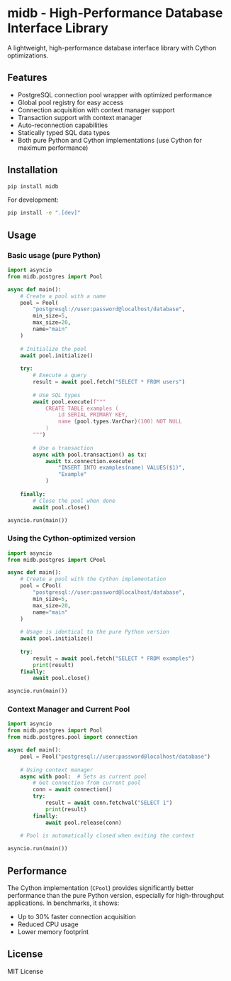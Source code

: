 # midb - High-Performance Database Interface Library

A lightweight, high-performance database interface library with Cython optimizations.

## Features

- PostgreSQL connection pool wrapper with optimized performance
- Global pool registry for easy access
- Connection acquisition with context manager support
- Transaction support with context manager
- Auto-reconnection capabilities
- Statically typed SQL data types
- Both pure Python and Cython implementations (use Cython for maximum performance)

## Installation

```bash
pip install midb
```

For development:

```bash
pip install -e ".[dev]"
```

## Usage

### Basic usage (pure Python)

```python
import asyncio
from midb.postgres import Pool

async def main():
    # Create a pool with a name
    pool = Pool(
        "postgresql://user:password@localhost/database",
        min_size=5,
        max_size=20,
        name="main"
    )
    
    # Initialize the pool
    await pool.initialize()
    
    try:
        # Execute a query
        result = await pool.fetch("SELECT * FROM users")
        
        # Use SQL types
        await pool.execute(f"""
            CREATE TABLE examples (
                id SERIAL PRIMARY KEY,
                name {pool.types.VarChar}(100) NOT NULL
            )
        """)
        
        # Use a transaction
        async with pool.transaction() as tx:
            await tx.connection.execute(
                "INSERT INTO examples(name) VALUES($1)",
                "Example"
            )
    
    finally:
        # Close the pool when done
        await pool.close()

asyncio.run(main())
```

### Using the Cython-optimized version

```python
import asyncio
from midb.postgres import CPool

async def main():
    # Create a pool with the Cython implementation
    pool = CPool(
        "postgresql://user:password@localhost/database",
        min_size=5,
        max_size=20,
        name="main"
    )
    
    # Usage is identical to the pure Python version
    await pool.initialize()
    
    try:
        result = await pool.fetch("SELECT * FROM examples")
        print(result)
    finally:
        await pool.close()

asyncio.run(main())
```

### Context Manager and Current Pool

```python
import asyncio
from midb.postgres import Pool
from midb.postgres.pool import connection

async def main():
    pool = Pool("postgresql://user:password@localhost/database")
    
    # Using context manager
    async with pool:  # Sets as current pool
        # Get connection from current pool
        conn = await connection()
        try:
            result = await conn.fetchval("SELECT 1")
            print(result)
        finally:
            await pool.release(conn)
    
    # Pool is automatically closed when exiting the context

asyncio.run(main())
```

## Performance

The Cython implementation (`CPool`) provides significantly better performance than the pure Python version, especially for high-throughput applications. In benchmarks, it shows:

- Up to 30% faster connection acquisition
- Reduced CPU usage
- Lower memory footprint

## License

MIT License

